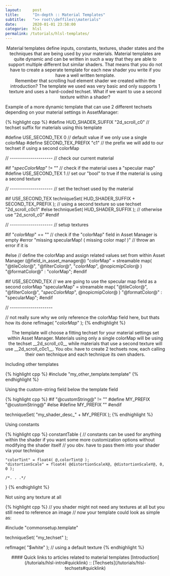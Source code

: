 ```yaml
---
layout:     post
title:      "In-depth :: Material Templates"
subtitle:   ">> root\\deffiles\\materials"
date:       2020-01-01 23:58:00
categorie:  hlsl
permalink: /tutorials/hlsl-templates/
---
```


<!-- overwrite header bg if defined -->
<script> var header_bg = "/assets/img/compileTools/header.jpg"; </script>
<!-- tag for quick links so we do not show the nav -->
<a name="quicklink"></a>

<div align="center" markdown="1">
Material templates define inputs, constants, textures, shader states and the techniques that are being used by your materials. Material templates are quite dynamic and can be written in such a way that they are able to support multiple different but similar shaders. That means that you do not have to create a seperate template for each new shader you write if you have a well written template.
</div>

<div align="center"><div class="seperator-75p"></div></div>
<div class="padding-1l"></div>

<div align="center" markdown="1">
Remember that scrolling hud element shader we created within the introduction? The template we used was very basic and only supports 1 texture and uses a hard-coded techset. What if we want to use a second texture within a shader?
</div>

<div class="padding-1l"></div>
<div class="highlight-header"><p>Example of a more dynamic template that can use 2 different techsets depending on your material settings in AssetManager:</p></div>
{% highlight cpp %}
#define HUD_SHADER_SUFFIX   "2d_scroll_c0"      // techset suffix for materials using this template

#define USE_SECOND_TEX      0                   // default value if we only use a single colorMap
#define SECOND_TEX_PREFIX   "c1"                // the prefix we will add to our techset if using a second colorMap

// ---------------------
// check our current material

#if "$specColorMap$" != ""              // check if the material uses a "specular map"
    #define USE_SECOND_TEX 1            // set our "bool" to true if the material is using a second texture

// ---------------------
// set the techset used by the material

#if USE_SECOND_TEX
    techniqueSet( HUD_SHADER_SUFFIX + SECOND_TEX_PREFIX );      // using a second texture so use techset "2d_scroll_c0c1"
#else
    techniqueSet( HUD_SHADER_SUFFIX );                          // otherwise use "2d_scroll_c0"
#endif

// ---------------------
// setup textures

#if "$colorMap$" == ""                                      // check if the "colorMap" field in Asset Manager is empty
    #error "missing specularMap! ( missing color map! )"    // throw an error if it is

#else
    // define the colorMap and assign related values set from within Asset Manager (@field_in_asset_manager@)
    "colorMap" = streamable map( "@tileColor@", "@filterColor@", "$colorMap$", @nopicmipColor@ ) "@formatColor@" : "colorMap";
#endif

#if USE_SECOND_TEX
    // we are going to use the specular map field as a second colorMap
    "specularMap" = streamable map( "@tileColor@", "@filterColor@", "$specColorMap$", @nopicmipColor@ ) "@formatColor@" : "specularMap";
#endif

// ---------------------

// not really sure why we only reference the colorMap field here, but thats how its done
refImage( "$colorMap$" );
{% endhighlight %}

<div class="padding-1l"></div>

<div align="center" markdown="1">
The template will choose a fitting techset for your material settings set within Asset Manager.  
Materials using only a single colorMap will be using the techset __2d_scroll_c0__  while materials that use a second texture will use __2d_scroll_c0c1__.  
You obv. have to create 2 techsets now, each calling their own technique and each technique its own shaders.
</div>



<div class="padding-1l"></div>
<div align="center"><div class="seperator-75p"></div></div>
<div class="padding-2l"></div>

<div class="highlight-header"><p>Including other templates</p></div>
{% highlight cpp %}
#include "my_other_template.template"
{% endhighlight %}

<div class="highlight-header"><p>Using the custom-string field below the template field</p></div>
{% highlight cpp %}
#if "@customString@" != ""
    #define MY_PREFIX "@customString@"
#else
    #define MY_PREFIX ""
#endif

techniqueSet( "my_shader_desc_" + MY_PREFIX );
{% endhighlight %}

<div class="highlight-header"><p>Using constants</p></div>
{% highlight cpp %}
constantTable
{
    // constants can be used for anything within the shader if you want some more customization options without modifying the shader itself
    // you obv. have to pass them into your shader via your technique

    "colorTint" = float4( @,colorTint@ );
    "distortionScale" = float4( @distortionScaleX@, @distortionScaleY@, 0, 0 );

    /*. . .*/
}
{% endhighlight %}

<div class="highlight-header"><p>Not using any texture at all</p></div>
{% highlight cpp %}
// you shader might not need any textures at all but you still need to reference an image
// now your template could look as simple as:

#include "commonsetup.template"

techniqueSet( "my_techset" );

refImage( "$white" );   // using a default texture
{% endhighlight %}

<div class="padding-1l"></div>
<div align="center"><div class="seperator-75p"></div></div>
<div class="padding-1l"></div>

<div align="center" markdown="1">
#### Quick links to articles related to material templates
[Introduction](/tutorials/hlsl-intro#quicklink) :: [Techsets](/tutorials/hlsl-techsets#quicklink)
</div> 